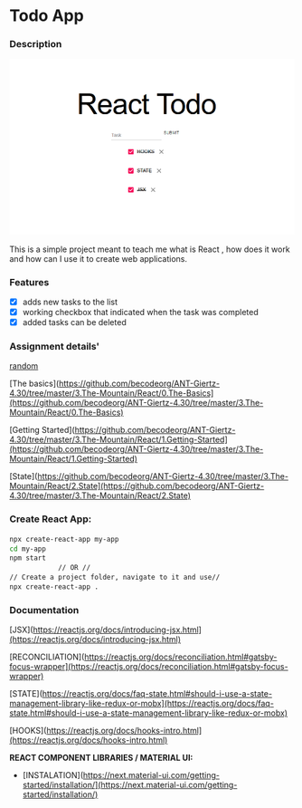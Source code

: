 # Todo App

### Description
![](img/react-todo-app.png)

This is a simple project meant to teach me what is React , how does it work and how can I use it to create web applications.

### Features

- [x]  adds new tasks to the list
- [x]  working checkbox that indicated when the task was completed
- [x]  added tasks can be deleted

### Assignment details'


[random](https://www.youtube.com)

[The basics](https://github.com/becodeorg/ANT-Giertz-4.30/tree/master/3.The-Mountain/React/0.The-Basics](https://github.com/becodeorg/ANT-Giertz-4.30/tree/master/3.The-Mountain/React/0.The-Basics)

[Getting Started](https://github.com/becodeorg/ANT-Giertz-4.30/tree/master/3.The-Mountain/React/1.Getting-Started](https://github.com/becodeorg/ANT-Giertz-4.30/tree/master/3.The-Mountain/React/1.Getting-Started)

[State](https://github.com/becodeorg/ANT-Giertz-4.30/tree/master/3.The-Mountain/React/2.State](https://github.com/becodeorg/ANT-Giertz-4.30/tree/master/3.The-Mountain/React/2.State)

### Create React App:

```bash
npx create-react-app my-app
cd my-app
npm start
			// OR //
// Create a project folder, navigate to it and use//
npx create-react-app .
```

### Documentation

[JSX](https://reactjs.org/docs/introducing-jsx.html](https://reactjs.org/docs/introducing-jsx.html)

[RECONCILIATION](https://reactjs.org/docs/reconciliation.html#gatsby-focus-wrapper](https://reactjs.org/docs/reconciliation.html#gatsby-focus-wrapper)

[STATE](https://reactjs.org/docs/faq-state.html#should-i-use-a-state-management-library-like-redux-or-mobx](https://reactjs.org/docs/faq-state.html#should-i-use-a-state-management-library-like-redux-or-mobx)

[HOOKS](https://reactjs.org/docs/hooks-intro.html](https://reactjs.org/docs/hooks-intro.html)

**REACT COMPONENT LIBRARIES / MATERIAL UI:**

- [INSTALATION](https://next.material-ui.com/getting-started/installation/](https://next.material-ui.com/getting-started/installation/)
